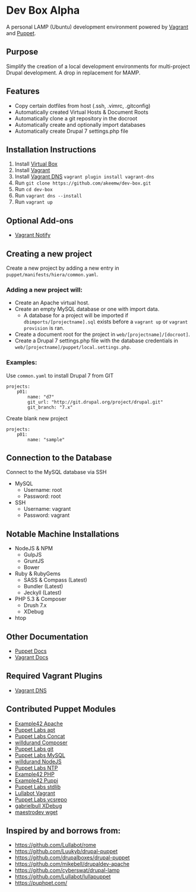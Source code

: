 Dev Box Alpha
=======

A personal LAMP (Ubuntu) development environment powered by [Vagrant](http://www.vagrantup.com/) and [Puppet](http://puppetlabs.com/puppet/what-is-puppet).

## Purpose
Simplify the creation of a local development environments for multi-project Drupal development. A drop in replacement for MAMP.

## Features
* Copy certain dotfiles from host (.ssh, .vimrc, .gitconfig)
* Automatically created Virtual Hosts & Document Roots
* Automatically clone a git repository in the docroot
* Automatically create and optionally import databases
* Automatically create Drupal 7 settings.php file


## Installation Instructions
1. Install [Virtual Box](https://www.virtualbox.org/)
2. Install [Vagrant](http://www.vagrantup.com/)
3. Install [Vagrant DNS](https://github.com/BerlinVagrant/vagrant-dns) `vagrant plugin install vagrant-dns`
4. Run `git clone https://github.com/akeemw/dev-box.git`
5. Run `cd dev-box`
5. Run `vagrant dns --install`
6. Run `vagrant up`

## Optional Add-ons
* [Vagrant Notify](https://github.com/fgrehm/vagrant-notify)

## Creating a new project

Create a new project by adding a new entry in `puppet/manifests/hiera/common.yaml`.

### Adding a new project will:
* Create an Apache virtual host.
* Create an empty MySQL database or one with import data.
	*  A database for a project will be imported if `dbimports/[projectname].sql` exists before a `vagrant up` or `vagrant provision` is ran.
* Create a document root for the project in `web/[projectname]/[docroot]`.
* Create a Drupal 7 settings.php file with the database credentials in `web/[projectname]/puppet/local.settings.php`.

### Examples:

Use `common.yaml` to install Drupal 7 from GIT

	projects:
		p01:
			name: "d7"
			git_url: "http://git.drupal.org/project/drupal.git"
			git_branch: "7.x"

Create blank new project

	projects:
		p01:
			name: "sample"

## Connection to the Database
Connect to the MySQL database via SSH
* MySQL
	* Username: root
	* Password: root
* SSH
	* Username: vagrant
	* Password: vagrant

## Notable Machine Installations
* NodeJS & NPM
  * GulpJS
  * GruntJS
  * Bower
* Ruby & RubyGems
  * SASS & Compass (Latest)
  * Bundler (Latest)
  * Jeckyll (Latest)
* PHP 5.3 & Composer
  * Drush 7.x
  * XDebug
* htop

## Other Documentation
* [Puppet Docs](http://docs.puppetlabs.com/learning/index.html)
* [Vagrant Docs](http://docs.vagrantup.com/v2/)

## Required Vagrant Plugins
* [Vagrant DNS](https://github.com/BerlinVagrant/vagrant-dns)

## Contributed Puppet Modules
* [Example42 Apache](http://forge.puppetlabs.com/example42/apache)
* [Puppet Labs apt](https://github.com/puppetlabs/puppetlabs-apt)
* [Puppet Labs Concat](http://forge.puppetlabs.com/puppetlabs/concat)
* [willdurand Composer](https://github.com/willdurand/puppet-composer)
* [Puppet Labs git](http://forge.puppetlabs.com/example42/git)
* [Puppet Labs MySQL](http://forge.puppetlabs.com/puppetlabs/mysql)
* [willdurand NodeJS](https://forge.puppetlabs.com/willdurand/nodejs)
* [Puppet Labs NTP](http://forge.puppetlabs.com/puppetlabs/ntp)
* [Example42 PHP](http://forge.puppetlabs.com/example42/php)
* [Example42 Puppi](http://forge.puppetlabs.com/example42/puppi)
* [Puppet Labs stdlib](http://forge.puppetlabs.com/puppetlabs/stdlib)
* [Lullabot Vagrant](https://github.com/Lullabot/lullapuppet)
* [Puppet Labs vcsrepo](http://forge.puppetlabs.com/puppetlabs/vcsrepo)
* [gabrielbull XDebug](https://github.com/gabrielbull/puppet-module-xdebug)
* [maestrodev wget](http://forge.puppetlabs.com/maestrodev/wget)


## Inspired by and borrows from:
* https://github.com/Lullabot/rome
* https://github.com/Luukyb/drupal-puppet
* https://github.com/drupalboxes/drupal-puppet
* https://github.com/mikebell/drupaldev-apache
* https://github.com/cyberswat/drupal-lamp
* https://github.com/Lullabot/lullapuppet
* https://puphpet.com/
